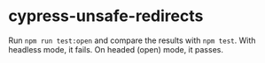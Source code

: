 # cypress-unsafe-redirects

Run `npm run test:open` and compare the results with `npm test`.
With headless mode, it fails. On headed (open) mode, it passes.
